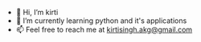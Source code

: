 - 👋 Hi, I’m kirti
- 🌱 I’m currently learning python and it's applications
- 📫 Feel free to reach me at kirtisingh.akg@gmail.com

<!---
kirti-akg/kirti-akg is a ✨ special ✨ repository because its `README.md` (this file) appears on your GitHub profile.
You can click the Preview link to take a look at your changes.
--->
